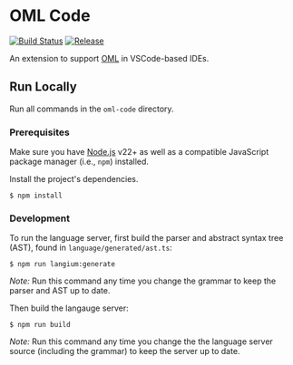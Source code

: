 # OML Code

[![Build Status](https://github.com/opencaesar/oml-code/actions/workflows/ci.yml/badge.svg)](https://github.com/opencaesar//oml-code/actions/workflows/ci.yml)
[![Release](https://img.shields.io/github/v/release/opencaesar/oml-code?label=Release)](https://github.com/opencaesar//oml-code/releases/latest)

An extension to support [OML](https://opencaesar.github.io/oml) in VSCode-based IDEs.

## Run Locally

Run all commands in the `oml-code` directory.

### Prerequisites

Make sure you have [Node.js](https://nodejs.org/en) v22+ as well as a compatible
JavaScript package manager (i.e., `npm`) installed.

Install the project's dependencies.

```shell
$ npm install
```

### Development

To run the language server, first build the parser and abstract syntax tree
(AST), found in `language/generated/ast.ts`:

```shell
$ npm run langium:generate
```

*Note:* Run this command any time you change the grammar to keep the parser and
AST up to date.

Then build the langauge server:

```shell
$ npm run build
```

*Note:* Run this command any time you change the the language server source
(including the grammar) to keep the server up to date.
